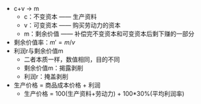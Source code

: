 - c+v -> m
	- c：不变资本 —— 生产资料
	- v：可变资本 —— 购买劳动力的资本
	- m：剩余价值 —— 补偿完不变资本和可变资本后剩下赚的一部分
- 剩余价值率：$m'=m/v$
- 利润r与剩余价值m
	- 二者本质一样，数值相同，目的不同
	- 剩余价值m：揭露剥削
	- 利润r：掩盖剥削
- 生产价格 = 商品成本价格 + 利润
	- 生产价格 = 100(生产资料+劳动力) + 100\*30%(平均利润率)